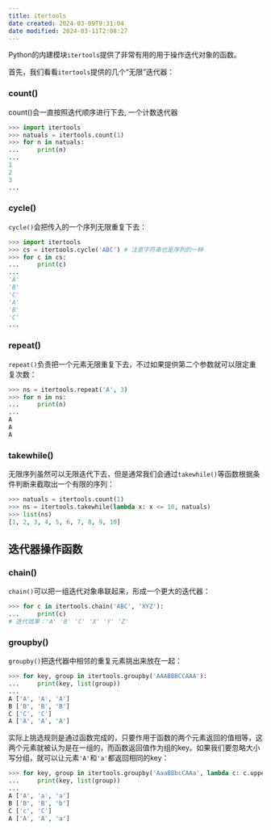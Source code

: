 ```yaml
---
title: itertools
date created: 2024-03-09T9:31:04
date modified: 2024-03-11T2:08:27
---
```


Python的内建模块`itertools`提供了非常有用的用于操作迭代对象的函数。

首先，我们看看`itertools`提供的几个“无限”迭代器：

### count()

count()会一直按照迭代顺序进行下去, 一个计数迭代器

```python
>>> import itertools
>>> natuals = itertools.count(1)
>>> for n in natuals:
...     print(n)
...
1
2
3
...
```

### cycle()

`cycle()`会把传入的一个序列无限重复下去：

```python
>>> import itertools
>>> cs = itertools.cycle('ABC') # 注意字符串也是序列的一种
>>> for c in cs:
...     print(c)
...
'A'
'B'
'C'
'A'
'B'
'C'
...
```

### repeat()

`repeat()`负责把一个元素无限重复下去，不过如果提供第二个参数就可以限定重复次数：

```python
>>> ns = itertools.repeat('A', 3)
>>> for n in ns:
...     print(n)
...
A
A
A
```

### takewhile()

无限序列虽然可以无限迭代下去，但是通常我们会通过`takewhile()`等函数根据条件判断来截取出一个有限的序列：

```python
>>> natuals = itertools.count(1)
>>> ns = itertools.takewhile(lambda x: x <= 10, natuals)
>>> list(ns)
[1, 2, 3, 4, 5, 6, 7, 8, 9, 10]
```

## 迭代器操作函数

### chain()

`chain()`可以把一组迭代对象串联起来，形成一个更大的迭代器：

```python
>>> for c in itertools.chain('ABC', 'XYZ'):
...     print(c)
# 迭代效果：'A' 'B' 'C' 'X' 'Y' 'Z'
```

### groupby()

`groupby()`把迭代器中相邻的重复元素挑出来放在一起：

```python
>>> for key, group in itertools.groupby('AAABBBCCAAA'):
...     print(key, list(group))
...
A ['A', 'A', 'A']
B ['B', 'B', 'B']
C ['C', 'C']
A ['A', 'A', 'A']
```

实际上挑选规则是通过函数完成的，只要作用于函数的两个元素返回的值相等，这两个元素就被认为是在一组的，而函数返回值作为组的key。如果我们要忽略大小写分组，就可以让元素`'A'`和`'a'`都返回相同的key：

```python
>>> for key, group in itertools.groupby('AaaBBbcCAAa', lambda c: c.upper()):
...     print(key, list(group))
...
A ['A', 'a', 'a']
B ['B', 'B', 'b']
C ['c', 'C']
A ['A', 'A', 'a']
```

